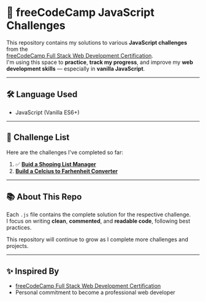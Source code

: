 # 📘 freeCodeCamp JavaScript Challenges

This repository contains my solutions to various **JavaScript challenges** from the  
[freeCodeCamp Full Stack Web Development Certification](https://www.freecodecamp.org/learn).  
I'm using this space to **practice**, **track my progress**, and improve my **web development skills** — especially in **vanilla JavaScript**.

---

## 🛠 Language Used

- JavaScript (Vanilla ES6+)

---

## 🚀 Challenge List

Here are the challenges I've completed so far:

1. ✅ **[Buid a Shoping List Manager](shopingListManager.js)**
2. **[Build a Celcius to Farhenheit Converter](celciusToFarhenheit.js)**

---

## 📚 About This Repo

Each `.js` file contains the complete solution for the respective challenge.  
I focus on writing **clean**, **commented**, and **readable code**, following best practices.

This repository will continue to grow as I complete more challenges and projects.

---

## ✨ Inspired By

- [freeCodeCamp Full Stack Web Development Certification](https://www.freecodecamp.org/learn)
- Personal commitment to become a professional web developer

